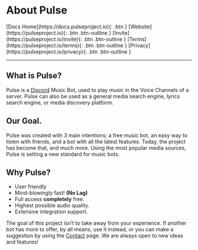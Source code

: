 # About Pulse

<span class="fs-5">
[Docs Home](https://docs.pulseproject.io){: .btn }
</span>
[Website](https://pulseproject.io){: .btn .btn-outline }
[Invite](https://pulseproject.io/invite){: .btn .btn-outline }
[Terms](https://pulseproject.io/terms){: .btn .btn-outline }
[Privacy](https://pulseproject.io/privacy){: .btn .btn-outline }

___

## What is Pulse?

Pulse is a [Discord](https://discord.com/) Music Bot, used to play music in the Voice Channels of a server. Pulse can also be used as a general media search engine, lyrics search engine, or media discovery platform.

## Our Goal.

Pulse was created with 3 main intentions; a free music bot, an easy way to listen with friends, and a bot with all the latest features. Today, the project has become that, and much more. Using the most popular media sources, Pulse is setting a new standard for music bots.

## Why Pulse?

 - User friendly
 - Mind-blowingly fast! <b>(No Lag)</b>
 - Full access <b>completely</b> free.
 - Highest possible audio quality.
 - Extensive integration support.
 
The goal of this project isn’t to take away from your experience. If another bot has more to offer, by all means, use it instead, or you can make a suggestion by using the [Contact](https://pulseproject.io/contact) page. We are always open to new ideas and features!
